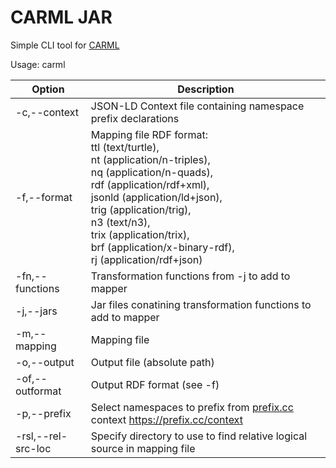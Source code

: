 # CARML JAR
Simple CLI tool for [CARML](https://github.com/carml/carml)

Usage: carml

| Option            | Description                      |
|-------------------|----------------------------------|
|-c,--context       |JSON-LD Context file containing namespace prefix declarations|
|-f,--format        |Mapping file RDF format:<br>                     ttl (text/turtle),<br>nt (application/n-triples),<br>nq (application/n-quads),<br>rdf (application/rdf+xml),<br>jsonld (application/ld+json),<br>trig (application/trig),<br>n3 (text/n3),<br>trix (application/trix),<br>brf (application/x-binary-rdf),<br>rj (application/rdf+json)|
|-fn,--functions    |Transformation functions from -j to add to mapper|
|-j,--jars          |Jar files conatining transformation functions to add to mapper|
|-m,--mapping       |Mapping file|
|-o,--output        |Output file (absolute path)|
|-of,--outformat    |Output RDF format (see -f)|
|-p,--prefix        |Select namespaces to prefix from [prefix.cc](https://prefix.cc) context https://prefix.cc/context|
|-rsl,--rel-src-loc |Specify directory to use to find relative logical source in mapping file|

